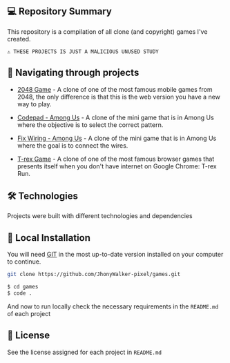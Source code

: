## 💻 Repository Summary

This repository is a compilation of all clone (and copyright) games I've created.

```text
⚠ THESE PROJECTS IS JUST A MALICIOUS UNUSED STUDY
```

## 🚩 Navigating through projects

- [2048 Game](https://github.com/JhonyWalker-pixel/games/tree/master/2048-game) - A clone of one of the most famous mobile games from 2048, the only difference is that this is the web version you have a new way to play.

- [Codepad - Among Us](https://github.com/JhonyWalker-pixel/games/tree/master/among-us-codepad) - A clone of the mini game that is in Among Us where the objective is to select the correct pattern.

- [Fix Wiring - Among Us](https://github.com/JhonyWalker-pixel/games/tree/master/fix-wiring-among-us) - A clone of the mini game that is in Among Us where the goal is to connect the wires.

- [T-rex Game](https://github.com/JhonyWalker-pixel/games/tree/master/trex-game) - A clone of one of the most famous browser games that presents itself when you don't have internet on Google Chrome: T-rex Run.


## 🛠 Technologies

Projects were built with different technologies and dependencies

## 🔨 Local Installation

You will need [GIT](https://git-scm.com/) in the most up-to-date version installed on your computer to continue.

```bash
git clone https://github.com/JhonyWalker-pixel/games.git

$ cd games
$ code .
```

And now to run locally check the necessary requirements in the `README.md` of each project

## 📖 License

See the license assigned for each project in `README.md`
